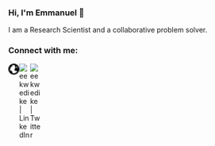 ### Hi, I'm Emmanuel 👋

I am a Research Scientist and a collaborative problem solver.




### Connect with me:

[<img align="left" alt="https://eekwedike.github.io/" width="22px" src="https://raw.githubusercontent.com/iconic/open-iconic/master/svg/globe.svg" />][website]

[<img align="left" alt="eekwedike | LinkedIn" width="22px" src="https://cdn.jsdelivr.net/npm/simple-icons@v3/icons/linkedin.svg" />][linkedin]

[<img align="left" alt="eekwedike | Twitter" width="22px" src="https://cdn.jsdelivr.net/npm/simple-icons@3.13.0/icons/googlescholar.svg" />][googlescholar]






[website]: https://eekwedike.github.io/
[linkedin]: https://www.linkedin.com/in/eekwedike/
[googlescholar]: https://scholar.google.com/citations?user=GMzu11wAAAAJ&hl=en
